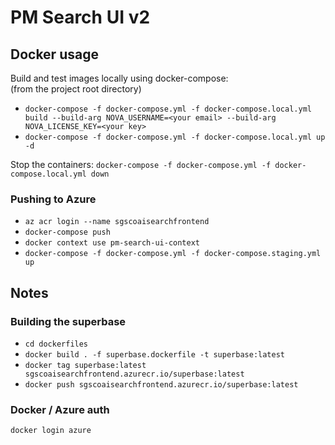 # PM Search UI v2

## Docker usage

Build and test images locally using docker-compose:  
(from the project root directory)

- `docker-compose -f docker-compose.yml -f docker-compose.local.yml build --build-arg NOVA_USERNAME=<your email> --build-arg NOVA_LICENSE_KEY=<your key>`
- `docker-compose -f docker-compose.yml -f docker-compose.local.yml up -d`


Stop the containers:
`docker-compose -f docker-compose.yml -f docker-compose.local.yml down`


### Pushing to Azure
- `az acr login --name sgscoaisearchfrontend`
- `docker-compose push`
- `docker context use pm-search-ui-context`
- `docker-compose -f docker-compose.yml -f docker-compose.staging.yml up`

## Notes
### Building the superbase
- `cd dockerfiles`
- `docker build . -f superbase.dockerfile -t superbase:latest`
- `docker tag superbase:latest sgscoaisearchfrontend.azurecr.io/superbase:latest`
- `docker push sgscoaisearchfrontend.azurecr.io/superbase:latest`


### Docker / Azure auth
`docker login azure`
